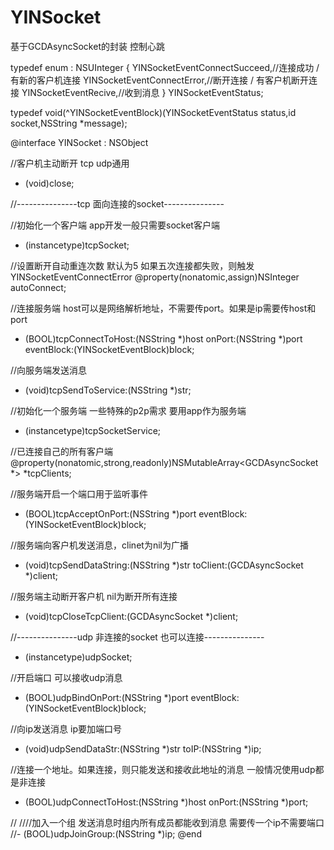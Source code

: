 # YINSocket
基于GCDAsyncSocket的封装 控制心跳

typedef enum : NSUInteger {
    YINSocketEventConnectSucceed,//连接成功 / 有新的客户机连接
    YINSocketEventConnectError,//断开连接 / 有客户机断开连接
    YINSocketEventRecive,//收到消息
} YINSocketEventStatus;


typedef void(^YINSocketEventBlock)(YINSocketEventStatus status,id socket,NSString *message);



@interface YINSocket : NSObject

//客户机主动断开 tcp udp通用
- (void)close;

//---------------tcp 面向连接的socket---------------

//初始化一个客户端 app开发一般只需要socket客户端
+ (instancetype)tcpSocket;

//设置断开自动重连次数 默认为5 如果五次连接都失败，则触发YINSocketEventConnectError
@property(nonatomic,assign)NSInteger   autoConnect;

//连接服务端 host可以是网络解析地址，不需要传port。如果是ip需要传host和port
- (BOOL)tcpConnectToHost:(NSString *)host onPort:(NSString *)port eventBlock:(YINSocketEventBlock)block;

//向服务端发送消息
- (void)tcpSendToService:(NSString *)str;


//初始化一个服务端 一些特殊的p2p需求 要用app作为服务端
+ (instancetype)tcpSocketService;

//已连接自己的所有客户端
@property(nonatomic,strong,readonly)NSMutableArray<GCDAsyncSocket *>   *tcpClients;

//服务端开启一个端口用于监听事件
- (BOOL)tcpAcceptOnPort:(NSString *)port eventBlock:(YINSocketEventBlock)block;

//服务端向客户机发送消息，clinet为nil为广播
- (void)tcpSendDataString:(NSString *)str toClient:(GCDAsyncSocket *)client;

//服务端主动断开客户机 nil为断开所有连接
- (void)tcpCloseTcpClient:(GCDAsyncSocket *)client;






//---------------udp 非连接的socket 也可以连接---------------
+ (instancetype)udpSocket;

//开启端口 可以接收udp消息
- (BOOL)udpBindOnPort:(NSString *)port eventBlock:(YINSocketEventBlock)block;

//向ip发送消息 ip要加端口号
- (void)udpSendDataStr:(NSString *)str toIP:(NSString *)ip;

//连接一个地址。如果连接，则只能发送和接收此地址的消息 一般情况使用udp都是非连接
- (BOOL)udpConnectToHost:(NSString *)host onPort:(NSString *)port;


//
////加入一个组 发送消息时组内所有成员都能收到消息 需要传一个ip不需要端口
//- (BOOL)udpJoinGroup:(NSString *)ip;
@end